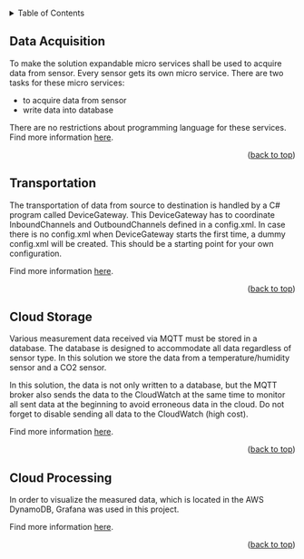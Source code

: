 <div id="top"></div>

<br />

<!-- TABLE OF CONTENTS -->
<details>
  <summary>Table of Contents</summary>
  <ol>
    <li><a href="#Data Acquisition">Data Acquisition</a></li>
	<li><a href="#Data Transportation">Data Transportation</a></li>
    <li><a href="#Cloud Storage">Store data in cloud</a></li>    
	<li><a href="#Cloud Processing">Process data in cloud</a></li>   
  </ol>
</details>

## Data Acquisition
To make the solution expandable micro services shall be used to acquire data from sensor. Every sensor gets its own micro service. There are two tasks for these micro services:
* to acquire data from sensor
* write data into database

There are no restrictions about programming language for these services.
Find more information <a href="ACQUISITION_OV.md">here</a>.

<p align="right">(<a href="#top">back to top</a>)</p>

## Transportation

The transportation of data from source to destination is handled by a C# program called DeviceGateway.
This DeviceGateway has to coordinate InboundChannels and OutboundChannels defined in a config.xml.
In case there is no config.xml when DeviceGateway starts the first time, a dummy config.xml will be created.
This should be a starting point for your own configuration.

Find more information <a href="TRANSPORTATION_OV.md">here</a>.

<p align="right">(<a href="#top">back to top</a>)</p>
  
## Cloud Storage

Various measurement data received via MQTT must be stored in a database.
The database is designed to accommodate all data regardless of sensor type. In this solution we store the data from a temperature/humidity sensor and a CO2 sensor. 

In this solution, the data is not only written to a database, but the MQTT broker also sends the data to the CloudWatch at the same time to monitor all sent data at the beginning to avoid erroneous data in the cloud. Do not forget to disable sending all data to the CloudWatch (high cost).

Find more information <a href="CLOUDSTORAGE_OV.md">here</a>.

<p align="right">(<a href="#top">back to top</a>)</p>

## Cloud Processing

In order to visualize the measured data, which is located in the AWS DynamoDB, Grafana was used in this project. 

Find more information <a href="CLOUDPROCESSING_OV.md">here</a>.

<p align="right">(<a href="#top">back to top</a>)</p>
